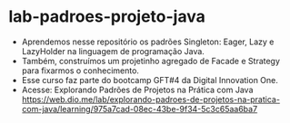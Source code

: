 # lab-padroes-projeto-java

- Aprendemos nesse repositório os padrões Singleton: Eager, Lazy e LazyHolder na linguagem de programação Java. 
- Também, construímos um projetinho agregado de Facade e Strategy para fixarmos o conhecimento. 
- Esse curso faz parte do bootcamp GFT#4 da Digital Innovation One. 
- Acesse: Explorando Padrões de Projetos na Prática com Java <https://web.dio.me/lab/explorando-padroes-de-projetos-na-pratica-com-java/learning/975a7cad-08ec-43be-9f34-5c3c65aa6ba7>
